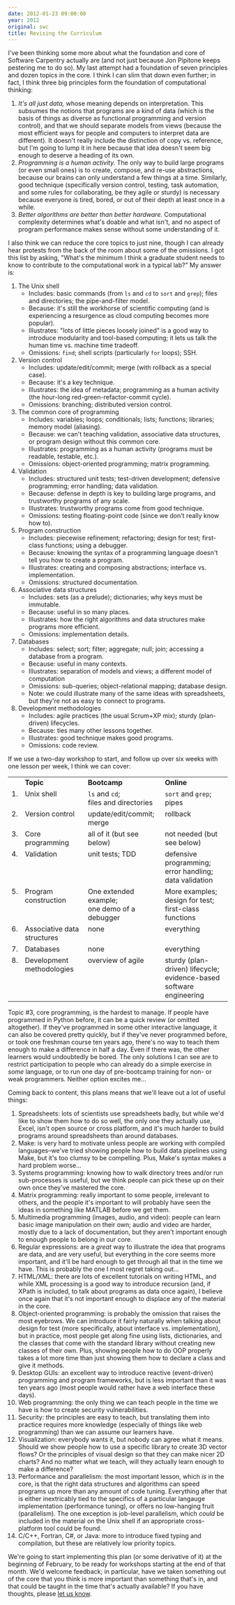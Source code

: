 ```yaml
---
date: 2012-01-23 09:00:00
year: 2012
original: swc
title: Revising the Curriculum
---
```

<p>I've been thinking some more about what the foundation and core of Software Carpentry actually are (and not just because Jon Pipitone keeps pestering me to do so). My last attempt had a foundation of seven principles and dozen topics in the core. I think I can slim that down even further; in fact, I think three big principles form the foundation of computational thinking:</p>
<ol>
<li><em>It's all just data,</em> whose meaning depends on interpretation. This subsumes the notions that programs are a kind of data (which is the basis of things as diverse as functional programming and version control), and that we should separate models from views (because the most efficient ways for people and computers to interpret data are different). It doesn't really include the distinction of copy vs. reference, but I'm going to lump it in here because that idea doesn't seem big enough to deserve a heading of its own.</li>
<li><em>Programming is a human activity.</em> The only way to build large programs (or even small ones) is to create, compose, and re-use abstractions, because our brains can only understand a few things at a time. Similarly, good technique (specifically version control, testing, task automation, and some rules for collaborating, be they agile or sturdy) is necessary because everyone is tired, bored, or out of their depth at least once in a while.</li>
<li><em>Better algorithms are better than better hardware.</em> Computational complexity determines what's doable and what isn't, and no aspect of program performance makes sense without some understanding of it.</li>
</ol>
<p>I also think we can reduce the core topics to just nine, though I can already hear protests from the back of the room about some of the omissions. I got this list by asking, "What's the minimum I think a graduate student needs to know to contribute to the computational work in a typical lab?" My answer is:</p>
<ol>
<li>The Unix shell
<ul>
<li>Includes: basic commands (from <code>ls</code> and <code>cd</code> to <code>sort</code> and <code>grep</code>); files and directories; the pipe-and-filter model.</li>
<li>Because: it's still the workhorse of scientific computing (and is experiencing a resurgence as cloud computing becomes more popular).</li>
<li>Illustrates: "lots of little pieces loosely joined" is a good way to introduce modularity and tool-based computing; it lets us talk the human time vs. machine time tradeoff.</li>
<li>Omissions: <code>find</code>; shell scripts (particularly <code>for</code> loops); SSH.</li>
</ul>
</li>
<li>Version control
<ul>
<li>Includes: update/edit/commit; merge (with rollback as a special case).</li>
<li>Because: it's a key technique.</li>
<li>Illustrates: the idea of metadata; programming as a human activity (the hour-long red-green-refactor-commit cycle).</li>
<li>Omissions: branching; distributed version control.</li>
</ul>
</li>
<li>The common core of programming
<ul>
<li>Includes: variables; loops; conditionals; lists; functions; libraries; memory model (aliasing).</li>
<li>Because: we can't teaching validation, associative data structures, or program design without this common core.</li>
<li>Illustrates: programming as a human activity (programs must be readable, testable, etc.).</li>
<li>Omissions: object-oriented programming; matrix programming.</li>
</ul>
</li>
<li>Validation
<ul>
<li>Includes: structured unit tests; test-driven development; defensive programming; error handling; data validation.</li>
<li>Because: defense in depth is key to building large programs, and trustworthy programs of any scale.</li>
<li>Illustrates: trustworthy programs come from good technique.</li>
<li>Omissions: testing floating-point code (since we don't really know how to).</li>
</ul>
</li>
<li>Program construction
<ul>
<li>Includes: piecewise refinement; refactoring; design for test; first-class functions; using a debugger.</li>
<li>Because: knowing the syntax of a programming language doesn't tell you how to create a program.</li>
<li>Illustrates: creating and composing abstractions; interface vs. implementation.</li>
<li>Omissions: structured documentation.</li>
</ul>
</li>
<li>Associative data structures
<ul>
<li>Includes: sets (as a prelude); dictionaries; why keys must be immutable.</li>
<li>Because: useful in so many places.</li>
<li>Illustrates: how the right algorithms and data structures make programs more efficient.</li>
<li>Omissions: implementation details.</li>
</ul>
</li>
<li>Databases
<ul>
<li>Includes: select; sort; filter; aggregate; null; join; accessing a database from a program.</li>
<li>Because: useful in many contexts.</li>
<li>Illustrates: separation of models and views; a different model of computation</li>
<li>Omissions: sub-queries; object-relational mapping; database design.</li>
<li>Note: we could illustrate many of the same ideas with spreadsheets, but they're not as easy to connect to programs.</li>
</ul>
</li>
<li>Development methodologies
<ul>
<li>Includes: agile practices (the usual Scrum+XP mix); sturdy (plan-driven) lifecycles.</li>
<li>Because: ties many other lessons together.</li>
<li>Illustrates: good technique makes good programs.</li>
<li>Omissions: code review.</li>
</ul>
</li>
</ol>
<p>If we use a two-day workshop to start, and follow up over six weeks with one lesson per week, I think we can cover:</p>
<table class="centered">
<tbody>
<tr>
<td></td>
<td valign="top"><strong>Topic</strong></td>
<td valign="top"><strong>Bootcamp</strong></td>
<td valign="top"><strong>Online</strong></td>
</tr>
<tr>
<td valign="top">1.</td>
<td valign="top">Unix shell</td>
<td valign="top"><code>ls</code> and <code>cd</code>;<br />
files and directories</td>
<td valign="top"><code>sort</code> and <code>grep</code>; pipes</td>
</tr>
<tr>
<td valign="top">2.</td>
<td valign="top">Version control</td>
<td valign="top">update/edit/commit; merge</td>
<td valign="top">rollback</td>
</tr>
<tr>
<td valign="top">3.</td>
<td valign="top">Core programming</td>
<td valign="top">all of it (but see below)</td>
<td valign="top">not needed (but see below)</td>
</tr>
<tr>
<td valign="top">4.</td>
<td valign="top">Validation</td>
<td valign="top">unit tests; TDD</td>
<td valign="top">defensive programming; error handling;<br />
data validation</td>
</tr>
<tr>
<td valign="top">5.</td>
<td valign="top">Program construction</td>
<td valign="top">One extended example;<br />
one demo of a debugger</td>
<td valign="top">More examples; design for test;<br />
first-class functions</td>
</tr>
<tr>
<td valign="top">6.</td>
<td valign="top">Associative data structures</td>
<td valign="top">none</td>
<td valign="top">everything</td>
</tr>
<tr>
<td valign="top">7.</td>
<td valign="top">Databases</td>
<td valign="top">none</td>
<td valign="top">everything</td>
</tr>
<tr>
<td valign="top">8.</td>
<td valign="top">Development methodologies</td>
<td valign="top">overview of agile</td>
<td valign="top">sturdy (plan-driven) lifecycle;<br />
evidence-based software engineering</td>
</tr>
</tbody>
</table>
<p>Topic #3, core programming, is the hardest to manage. If people have programmed in Python before, it can be a quick review (or omitted altogether). If they've programmed in some other interactive language, it can also be covered pretty quickly, but if they've never programmed before, or took one freshman course ten years ago, there's no way to teach them enough to make a difference in half a day. Even if there was, the other learners would undoubtedly be bored. The only solutions I can see are to restrict participation to people who can already do a simple exercise in <em>some</em> language, or to run one day of pre-bootcamp training for non- or weak programmers. Neither option excites me…</p>
<p>Coming back to content, this plans means that we'll leave out a lot of useful things:</p>
<ol>
<li>Spreadsheets: lots of scientists use spreadsheets badly, but while we'd like to show them how to do so well, the only one they actually use, Excel, isn't open source or cross platform, and it's much harder to build programs around spreadsheets than around databases.</li>
<li>Make: is very hard to motivate unless people are working with compiled languages–we've tried showing people how to build data pipelines using Make, but it's too clumsy to be compelling. Plus, Make's syntax makes a hard problem worse…</li>
<li>Systems programming: knowing how to walk directory trees and/or run sub-processes is useful, but we think people can pick these up on their own once they've mastered the core.</li>
<li>Matrix programming: really important to some people, irrelevant to others, and the people it's important to will probably have seen the ideas in something like MATLAB before we get them.</li>
<li>Multimedia programming (images, audio, and video): people can learn basic image manipulation on their own; audio and video are harder, mostly due to a lack of documentation, but they aren't important enough to enough people to belong in our core.</li>
<li>Regular expressions: are a <em>great</em> way to illustrate the idea that programs are data, and are very useful, but everything in the core seems more important, and it'll be hard enough to get through all that in the time we have. This is probably the one I most regret taking out…</li>
<li>HTML/XML: there are lots of excellent tutorials on writing HTML, and while XML processing is a good way to introduce recursion (and, if XPath is included, to talk about programs as data once again), I believe once again that it's not important enough to displace any of the material in the core.</li>
<li>Object-oriented programming: is probably the omission that raises the most eyebrows. We can introduce it fairly naturally when talking about design for test (more specifically, about interface vs. implementation), but in practice, most people get along fine using lists, dictionaries, and the classes that come with the standard library without creating new classes of their own. Plus, showing people how to do OOP properly takes a lot more time than just showing them how to declare a class and give it methods.</li>
<li>Desktop GUIs: an excellent way to introduce reactive (event-driven) programming and program frameworks, but is less important than it was ten years ago (most people would rather have a web interface these days).</li>
<li>Web programming: the only thing we can teach people in the time we have is how to create security vulnerabilities.</li>
<li>Security: the principles are easy to teach, but translating them into practice requires more knowledge (especially of things like web programming) than we can assume our learners have.</li>
<li>Visualization: everybody wants it, but nobody can agree what it means. Should we show people how to use a specific library to create 3D vector flows? Or the principles of visual design so that they can make nicer 2D charts? And no matter what we teach, will they actually learn enough to make a difference?</li>
<li>Performance and parallelism: the most important lesson, which <em>is</em> in the core, is that the right data structures and algorithms can speed programs up more than any amount of code tuning. Everything after that is either inextricably tied to the specifics of a particular langauge implementation (performance tuning), or offers no low-hanging fruit (parallelism). The one exception is job-level parallelism, which <em>could</em> be included in the material on the Unix shell if an appropriate cross-platform tool could be found.</li>
<li>C/C++, Fortran, C#, or Java: more to introduce fixed typing and compilation, but these are relatively low priority topics.</li>
</ol>
<p>We're going to start implementing this plan (or some derivative of it) at the beginning of February, to be ready for workshops starting at the end of that month. We'd welcome feedback; in particular, have we taken something out of the core that you think is more important than something that's in, and that could be taught in the time that's actually available? If you have thoughts, please <a href="mailto:{{site.author.email}}">let us know</a>.</p>
